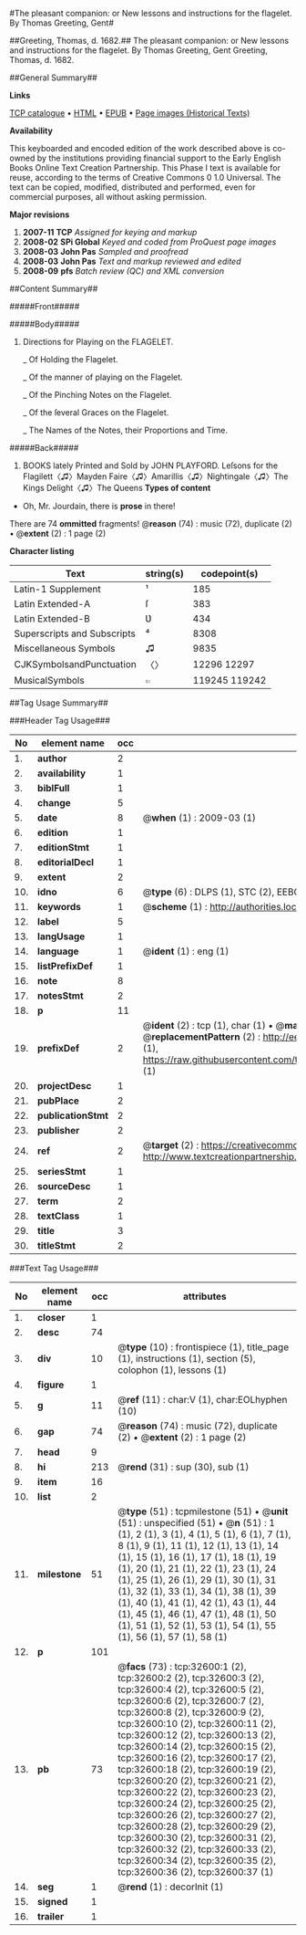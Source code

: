 #The pleasant companion: or New lessons and instructions for the flagelet. By Thomas Greeting, Gent#

##Greeting, Thomas, d. 1682.##
The pleasant companion: or New lessons and instructions for the flagelet. By Thomas Greeting, Gent
Greeting, Thomas, d. 1682.

##General Summary##

**Links**

[TCP catalogue](http://www.ota.ox.ac.uk/tcp/)  • 
[HTML](http://tei.it.ox.ac.uk/tcp/Texts-HTML/free/A42/A42033.html)  • 
[EPUB](http://tei.it.ox.ac.uk/tcp/Texts-EPUB/free/A42/A42033.epub) • 
[Page images (Historical Texts)](https://data.historicaltexts.jisc.ac.uk/view?pubId=eebo-99828173e&pageId=eebo-99828173e-32600-1)

**Availability**

This keyboarded and encoded edition of the
	       work described above is co-owned by the institutions
	       providing financial support to the Early English Books
	       Online Text Creation Partnership. This Phase I text is
	       available for reuse, according to the terms of Creative
	       Commons 0 1.0 Universal. The text can be copied,
	       modified, distributed and performed, even for
	       commercial purposes, all without asking permission.

**Major revisions**

1. __2007-11__ __TCP__ *Assigned for keying and markup*
1. __2008-02__ __SPi Global__ *Keyed and coded from ProQuest page images*
1. __2008-03__ __John Pas__ *Sampled and proofread*
1. __2008-03__ __John Pas__ *Text and markup reviewed and edited*
1. __2008-09__ __pfs__ *Batch review (QC) and XML conversion*

##Content Summary##

#####Front#####

#####Body#####

1. Directions for Playing on the FLAGELET.

    _ Of Holding the Flagelet.

    _ Of the manner of playing on the Flagelet.

    _ Of the Pinching Notes on the Flagelet.

    _ Of the ſeveral Graces on the Flagelet.

    _ The Names of the Notes, their Proportions and Time.

#####Back#####

1. BOOKS lately Printed and Sold by JOHN PLAYFORD.
Leſsons for the Flagilett〈♫〉Mayden Faire〈♫〉Amarillis〈♫〉Nightingale〈♫〉The Kings Delight〈♫〉The Queens 
**Types of content**

  * Oh, Mr. Jourdain, there is **prose** in there!

There are 74 **ommitted** fragments! 
 @__reason__ (74) : music (72), duplicate (2)  •  @__extent__ (2) : 1 page (2)

**Character listing**


|Text|string(s)|codepoint(s)|
|---|---|---|
|Latin-1 Supplement|¹|185|
|Latin Extended-A|ſ|383|
|Latin Extended-B|Ʋ|434|
|Superscripts             and Subscripts|⁴|8308|
|Miscellaneous Symbols|♫|9835|
|CJKSymbolsandPunctuation|〈〉|12296 12297|
|MusicalSymbols|𝇍𝇊|119245 119242|

##Tag Usage Summary##

###Header Tag Usage###

|No|element name|occ|attributes|
|---|---|---|---|
|1.|__author__|2||
|2.|__availability__|1||
|3.|__biblFull__|1||
|4.|__change__|5||
|5.|__date__|8| @__when__ (1) : 2009-03 (1)|
|6.|__edition__|1||
|7.|__editionStmt__|1||
|8.|__editorialDecl__|1||
|9.|__extent__|2||
|10.|__idno__|6| @__type__ (6) : DLPS (1), STC (2), EEBO-CITATION (1), PROQUEST (1), VID (1)|
|11.|__keywords__|1| @__scheme__ (1) : http://authorities.loc.gov/ (1)|
|12.|__label__|5||
|13.|__langUsage__|1||
|14.|__language__|1| @__ident__ (1) : eng (1)|
|15.|__listPrefixDef__|1||
|16.|__note__|8||
|17.|__notesStmt__|2||
|18.|__p__|11||
|19.|__prefixDef__|2| @__ident__ (2) : tcp (1), char (1)  •  @__matchPattern__ (2) : ([0-9\-]+):([0-9IVX]+) (1), (.+) (1)  •  @__replacementPattern__ (2) : http://eebo.chadwyck.com/downloadtiff?vid=$1&page=$2 (1), https://raw.githubusercontent.com/textcreationpartnership/Texts/master/tcpchars.xml#$1 (1)|
|20.|__projectDesc__|1||
|21.|__pubPlace__|2||
|22.|__publicationStmt__|2||
|23.|__publisher__|2||
|24.|__ref__|2| @__target__ (2) : https://creativecommons.org/publicdomain/zero/1.0/ (1), http://www.textcreationpartnership.org/docs/. (1)|
|25.|__seriesStmt__|1||
|26.|__sourceDesc__|1||
|27.|__term__|2||
|28.|__textClass__|1||
|29.|__title__|3||
|30.|__titleStmt__|2||


###Text Tag Usage###

|No|element name|occ|attributes|
|---|---|---|---|
|1.|__closer__|1||
|2.|__desc__|74||
|3.|__div__|10| @__type__ (10) : frontispiece (1), title_page (1), instructions (1), section (5), colophon (1), lessons (1)|
|4.|__figure__|1||
|5.|__g__|11| @__ref__ (11) : char:V (1), char:EOLhyphen (10)|
|6.|__gap__|74| @__reason__ (74) : music (72), duplicate (2)  •  @__extent__ (2) : 1 page (2)|
|7.|__head__|9||
|8.|__hi__|213| @__rend__ (31) : sup (30), sub (1)|
|9.|__item__|16||
|10.|__list__|2||
|11.|__milestone__|51| @__type__ (51) : tcpmilestone (51)  •  @__unit__ (51) : unspecified (51)  •  @__n__ (51) : 1 (1), 2 (1), 3 (1), 4 (1), 5 (1), 6 (1), 7 (1), 8 (1), 9 (1), 11 (1), 12 (1), 13 (1), 14 (1), 15 (1), 16 (1), 17 (1), 18 (1), 19 (1), 20 (1), 21 (1), 22 (1), 23 (1), 24 (1), 25 (1), 26 (1), 29 (1), 30 (1), 31 (1), 32 (1), 33 (1), 34 (1), 38 (1), 39 (1), 40 (1), 41 (1), 42 (1), 43 (1), 44 (1), 45 (1), 46 (1), 47 (1), 48 (1), 50 (1), 51 (1), 52 (1), 53 (1), 54 (1), 55 (1), 56 (1), 57 (1), 58 (1)|
|12.|__p__|101||
|13.|__pb__|73| @__facs__ (73) : tcp:32600:1 (2), tcp:32600:2 (2), tcp:32600:3 (2), tcp:32600:4 (2), tcp:32600:5 (2), tcp:32600:6 (2), tcp:32600:7 (2), tcp:32600:8 (2), tcp:32600:9 (2), tcp:32600:10 (2), tcp:32600:11 (2), tcp:32600:12 (2), tcp:32600:13 (2), tcp:32600:14 (2), tcp:32600:15 (2), tcp:32600:16 (2), tcp:32600:17 (2), tcp:32600:18 (2), tcp:32600:19 (2), tcp:32600:20 (2), tcp:32600:21 (2), tcp:32600:22 (2), tcp:32600:23 (2), tcp:32600:24 (2), tcp:32600:25 (2), tcp:32600:26 (2), tcp:32600:27 (2), tcp:32600:28 (2), tcp:32600:29 (2), tcp:32600:30 (2), tcp:32600:31 (2), tcp:32600:32 (2), tcp:32600:33 (2), tcp:32600:34 (2), tcp:32600:35 (2), tcp:32600:36 (2), tcp:32600:37 (1)|
|14.|__seg__|1| @__rend__ (1) : decorInit (1)|
|15.|__signed__|1||
|16.|__trailer__|1||
